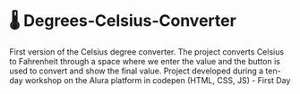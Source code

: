 # 🌡️ Degrees-Celsius-Converter
First version of the Celsius degree converter.
The project converts Celsius to Fahrenheit through a space where we enter the value and the button is used to convert and show the final value.
Project developed during a ten-day workshop on the Alura platform in codepen (HTML, CSS, JS) - First Day
